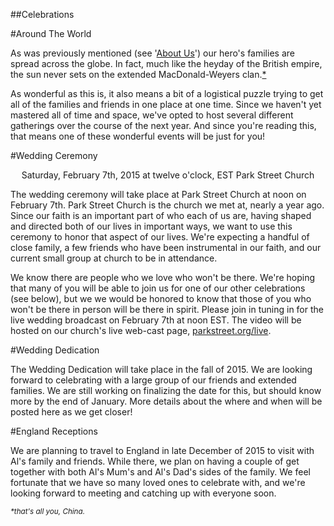 ##Celebrations

#Around The World

As was previously mentioned (see '[About Us](about-us)') our hero's families are spread across the globe.  In fact, much like the heyday of the British empire, the sun never sets on the extended MacDonald-Weyers clan.[*](#china)

As wonderful as this is, it also means a bit of a logistical puzzle trying to get all of the families and friends in one place at one time. Since we haven't yet mastered all of time and space, we've opted to host several different gatherings over the course of the next year.  And since you're reading this, that means one of these wonderful events will be just for you!

#Wedding Ceremony

<center>  
Saturday, February 7th, 2015  
at twelve o'clock, EST  
Park Street Church
</center>

<script src='https://api.tiles.mapbox.com/mapbox.js/v2.1.4/mapbox.js'></script>
<link href='https://api.tiles.mapbox.com/mapbox.js/v2.1.4/mapbox.css' rel='stylesheet' />
<div id='map'></div>
<script src='map.js'></script>


The wedding ceremony will take place at Park Street Church at noon on February 7th.  Park Street Church is the church we met at, nearly a year ago.  Since our faith is an important part of who each of us are, having shaped and directed both of our lives in important ways, we want to use this ceremony to honor that aspect of our lives.  We're expecting a handful of close family, a few friends who have been instrumental in our faith, and our current small group at church to be in attendance.  

We know there are people who we love who won't be there.  We're hoping that many of you will be able to join us for one of our other celebrations (see below), but we we would be honored to know that those of you who won't be there in person will be there in spirit.  Please join in tuning in for the live wedding broadcast on February 7th at noon EST.  The video will be hosted on our church's live web-cast page, [parkstreet.org/live](http://parkstreet.org/live). 

<!--- One more thing: we'd love to have a record of everyone who watches our wedding online - if you watch the ceremony, please take the time to sign into our guestbook, and leave a picture of your self! --> 


#Wedding Dedication

The Wedding Dedication will take place in the fall of 2015.  We are looking forward to celebrating with a large group of our friends and extended families.  We are still working on finalizing the date for this, but should know more by the end of January.  More details about the where and when will be posted here as we get closer!


#England Receptions

We are planning to travel to England in late December of 2015 to visit with Al's family and friends.  While there, we plan on having a couple of get together with both Al's Mum's and Al's Dad's sides of the family. We feel fortunate that we have so many loved ones to celebrate with, and we're looking forward to meeting and catching up with everyone soon.  


<sup>_*that's all you, <a name="china">China</a>._</sup>
